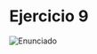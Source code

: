 # Ejercicio 9

![Enunciado](https://github.com/Lukas-De-Angelis-Riva/Estructura-Assembly/blob/master/Guia5/Ejercicio09/Enunciado.JPG)
